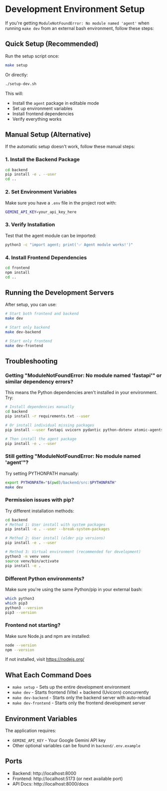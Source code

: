 # Development Environment Setup

If you're getting `ModuleNotFoundError: No module named 'agent'` when running `make dev` from an external bash environment, follow these steps:

## Quick Setup (Recommended)

Run the setup script once:

```bash
make setup
```

Or directly:

```bash
./setup-dev.sh
```

This will:
- Install the `agent` package in editable mode
- Set up environment variables
- Install frontend dependencies
- Verify everything works

## Manual Setup (Alternative)

If the automatic setup doesn't work, follow these manual steps:

### 1. Install the Backend Package

```bash
cd backend
pip install -e . --user
cd ..
```

### 2. Set Environment Variables

Make sure you have a `.env` file in the project root with:

```bash
GEMINI_API_KEY=your_api_key_here
```

### 3. Verify Installation

Test that the agent module can be imported:

```bash
python3 -c "import agent; print('✅ Agent module works!')"
```

### 4. Install Frontend Dependencies

```bash
cd frontend
npm install
cd ..
```

## Running the Development Servers

After setup, you can use:

```bash
# Start both frontend and backend
make dev

# Start only backend
make dev-backend

# Start only frontend  
make dev-frontend
```

## Troubleshooting

### Getting "ModuleNotFoundError: No module named 'fastapi'" or similar dependency errors?

This means the Python dependencies aren't installed in your environment. Try:

```bash
# Install dependencies manually
cd backend
pip install -r requirements.txt --user

# Or install individual missing packages
pip install --user fastapi uvicorn pydantic python-dotenv atomic-agents instructor google-generativeai httpx

# Then install the agent package
pip install -e . --user
```

### Still getting "ModuleNotFoundError: No module named 'agent'"?

Try setting PYTHONPATH manually:

```bash
export PYTHONPATH="$(pwd)/backend/src:$PYTHONPATH"
make dev
```

### Permission issues with pip?

Try different installation methods:

```bash
cd backend
# Method 1: User install with system packages
pip install -e . --user --break-system-packages

# Method 2: User install (older pip versions)
pip install -e . --user

# Method 3: Virtual environment (recommended for development)
python3 -m venv venv
source venv/bin/activate
pip install -e .
```

### Different Python environments?

Make sure you're using the same Python/pip in your external bash:

```bash
which python3
which pip3
python3 --version
pip3 --version
```

### Frontend not starting?

Make sure Node.js and npm are installed:

```bash
node --version
npm --version
```

If not installed, visit https://nodejs.org/

## What Each Command Does

- `make setup` - Sets up the entire development environment
- `make dev` - Starts frontend (Vite) + backend (Uvicorn) concurrently
- `make dev-backend` - Starts only the backend server with auto-reload
- `make dev-frontend` - Starts only the frontend development server

## Environment Variables

The application requires:

- `GEMINI_API_KEY` - Your Google Gemini API key
- Other optional variables can be found in `backend/.env.example`

## Ports

- Backend: http://localhost:8000
- Frontend: http://localhost:5173 (or next available port)
- API Docs: http://localhost:8000/docs